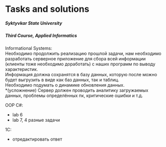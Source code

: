 # Tasks and solutions
##### Syktyvkar State University
##### Third Course, Applied Informatics<br>
Informational Systems:<br>
Необходимо продолжить реализацию прошлой задачи, нам необходимо разработать серверное приложение для сбора всей информации (клиенты тоже необходимо доработать) с наших программ по выводу характеристик.<br>
Информация должна сохранятся в базу данных, которую после можно будет выгрузить в виде как баз данных, так и таблиц.<br>
Необходимо подумать о динамике обновления данных.<br>
*(усложнение) Сервер должен проводить аналитику загружаемых данных, проблемы определённых пк, критические ошибки и т.д.<br>

OOP C#:
- lab 6
- lab 7, 4 разные задачи

1С:
- отредактировать ответ
